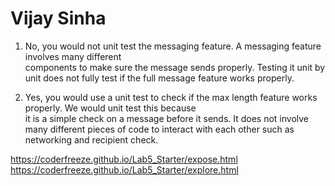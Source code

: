 # Vijay Sinha  
  
1) No, you would not unit test the messaging feature. A messaging feature involves many different  
components to make sure the message sends properly. Testing it unit by unit does not fully test if the full message feature works properly.   
  

2) Yes, you would use a unit test to check if the max length feature works properly. We would unit test this because   
it is a simple check on a message before it sends. It does not involve many different pieces of code to interact with each other such as networking and recipient check.  
  
https://coderfreeze.github.io/Lab5_Starter/expose.html  
https://coderfreeze.github.io/Lab5_Starter/explore.html